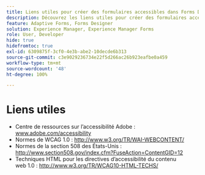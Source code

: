 ```yaml
---
title: Liens utiles pour créer des formulaires accessibles dans Forms Designer
description: Découvrez les liens utiles pour créer des formulaires accessibles dans Forms Designer.
feature: Adaptive Forms, Forms Designer
solution: Experience Manager, Experience Manager Forms
role: User, Developer
hide: true
hidefromtoc: true
exl-id: 6309875f-3cf0-4e3b-abe2-10decde6b313
source-git-commit: c3e9029236734e22f5d266ac26b923eafbe0a459
workflow-type: tm+mt
source-wordcount: '48'
ht-degree: 100%

---
```


# Liens utiles

* Centre de ressources sur l’accessibilité Adobe : www.adobe.com/accessibility
* Normes de WCAG 1.0 : http://www.w3.org/TR/WAI-WEBCONTENT/
* Normes de la section 508 des États-Unis : http://www.section508.gov/index.cfm?FuseAction=ContentGID=12
* Techniques HTML pour les directives d’accessibilité du contenu web 1.0 : http://www.w3.org/TR/WCAG10-HTML-TECHS/

